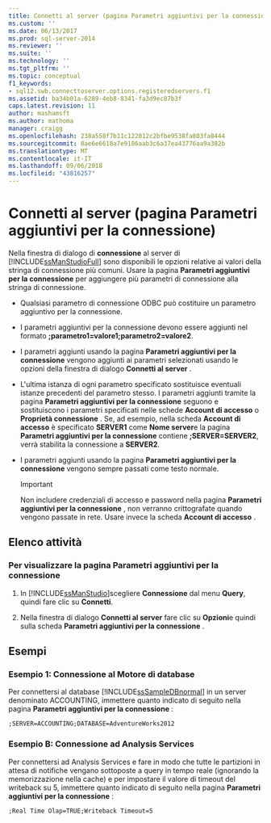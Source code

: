 ```yaml
---
title: Connetti al server (pagina Parametri aggiuntivi per la connessione) | Microsoft Docs
ms.custom: ''
ms.date: 06/13/2017
ms.prod: sql-server-2014
ms.reviewer: ''
ms.suite: ''
ms.technology: ''
ms.tgt_pltfrm: ''
ms.topic: conceptual
f1_keywords:
- sql12.swb.connecttoserver.options.registeredservers.f1
ms.assetid: ba34b01a-6289-4eb8-8341-fa3d9ec87b3f
caps.latest.revision: 11
author: mashamsft
ms.author: mathoma
manager: craigg
ms.openlocfilehash: 238a558f7b11c122012c2bfbe9538fa803fa8444
ms.sourcegitcommit: 8ae6e6618a7e9186aab3c6a37ea43776aa9a382b
ms.translationtype: MT
ms.contentlocale: it-IT
ms.lasthandoff: 09/06/2018
ms.locfileid: "43816257"
---
```

# <a name="connect-to-server-additional-connection-parameters-page"></a>Connetti al server (pagina Parametri aggiuntivi per la connessione)
  Nella finestra di dialogo di **connessione** al server di [!INCLUDE[ssManStudioFull](../includes/ssmanstudiofull-md.md)] sono disponibili le opzioni relative ai valori della stringa di connessione più comuni. Usare la pagina **Parametri aggiuntivi per la connessione** per aggiungere più parametri di connessione alla stringa di connessione.  
  
-   Qualsiasi parametro di connessione ODBC può costituire un parametro aggiuntivo per la connessione.  
  
-   I parametri aggiuntivi per la connessione devono essere aggiunti nel formato **;parametro1=valore1;parametro2=valore2**.  
  
-   I parametri aggiunti usando la pagina **Parametri aggiuntivi per la connessione** vengono aggiunti ai parametri selezionati usando le opzioni della finestra di dialogo **Connetti al server** .  
  
-   L'ultima istanza di ogni parametro specificato sostituisce eventuali istanze precedenti del parametro stesso. I parametri aggiunti tramite la pagina **Parametri aggiuntivi per la connessione** seguono e sostituiscono i parametri specificati nelle schede **Account di accesso** o **Proprietà connessione** . Se, ad esempio, nella scheda **Account di accesso** è specificato **SERVER1** come **Nome server**e la pagina **Parametri aggiuntivi per la connessione** contiene **;SERVER=SERVER2**, verrà stabilita la connessione a **SERVER2**.  
  
-   I parametri aggiunti usando la pagina **Parametri aggiuntivi per la connessione** vengono sempre passati come testo normale.  
  
    > [!IMPORTANT]  
    >  Non includere credenziali di accesso e password nella pagina **Parametri aggiuntivi per la connessione** , non verranno crittografate quando vengono passate in rete. Usare invece la scheda **Account di accesso** .  
  
## <a name="task-list"></a>Elenco attività  
  
### <a name="to-show-the-additional-connection-parameters-page"></a>Per visualizzare la pagina Parametri aggiuntivi per la connessione  
  
1.  In [!INCLUDE[ssManStudio](../includes/ssmanstudio-md.md)]scegliere **Connessione** dal menu **Query**, quindi fare clic su **Connetti**.  
  
2.  Nella finestra di dialogo **Connetti al server** fare clic su **Opzioni**e quindi sulla scheda **Parametri aggiuntivi per la connessione** .  
  
## <a name="examples"></a>Esempi  
  
### <a name="example-a-connecting-to-the-database-engine"></a>Esempio 1: Connessione al Motore di database  
 Per connettersi al database [!INCLUDE[ssSampleDBnormal](../includes/sssampledbnormal-md.md)] in un server denominato ACCOUNTING, immettere quanto indicato di seguito nella pagina **Parametri aggiuntivi per la connessione** :  
  
```  
;SERVER=ACCOUNTING;DATABASE=AdventureWorks2012  
```  
  
### <a name="example-b-connecting-to-analysis-services"></a>Esempio B: Connessione ad Analysis Services  
 Per connettersi ad Analysis Services e fare in modo che tutte le partizioni in attesa di notifiche vengano sottoposte a query in tempo reale (ignorando la memorizzazione nella cache) e per impostare il valore di timeout del writeback su 5, immettere quanto indicato di seguito nella pagina **Parametri aggiuntivi per la connessione** :  
  
```  
;Real Time Olap=TRUE;Writeback Timeout=5  
```  
  
  
